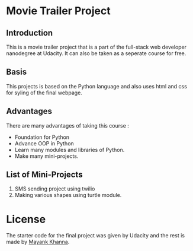 # Movie Trailer Project

## Introduction

This is a movie trailer project that is a part of the full-stack web developer nanodegree at Udacity. It can also be taken as a seperate course 
for free.

## Basis

This projects is based on the Python language and also uses html and css for syling of the final webpage.

## Advantages

There are many advantages of taking this course :

- Foundation for Python
- Advance OOP in Python
- Learn many modules and libraries of Python.
- Make many mini-projects.

## List of Mini-Projects

1. SMS sending project using twilio
2. Making various shapes using turtle module.

# License

The starter code for the final project was given by Udacity and the rest is made by [Mayank Khanna](https://github.com/khanna98).

